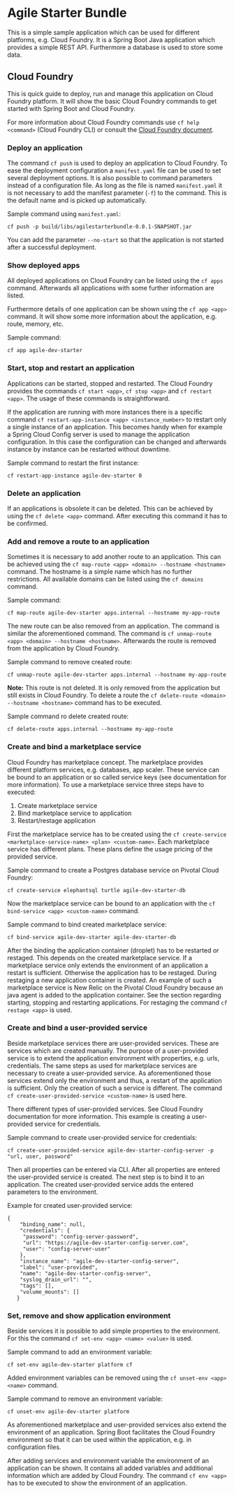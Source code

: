 # Agile Starter Bundle
This is a simple sample application which can be used for different platforms, e.g. Cloud Foundry. It is a Spring Boot 
Java application which provides a simple REST API. Furthermore a database is used to store some data.

## Cloud Foundry
This is quick guide to deploy, run and manage this application on Cloud Foundry platform. It will show the basic Cloud 
Foundry commands to get started with Spring Boot and Cloud Foundry.

For more information about Cloud Foundry commands use `cf help <command>` (Cloud Foundry CLI) or consult the 
[Cloud Foundry document](https://docs.cloudfoundry.org/devguide/index.html).

### Deploy an application
The command `cf push` is used to deploy an application to Cloud Foundry. To ease the deployment configuration a 
`manifest.yaml` file can be used to set several deployment options. It is also possible to command parameters instead 
of a configuration file. As long as the file is named `manifest.yaml` it is not necessary to add the manifest parameter 
(`-f`) to the command. This is the default name and is picked up automatically.

Sample command using `manifest.yaml`:
```
cf push -p build/libs/agilestarterbundle-0.0.1-SNAPSHOT.jar
``` 

You can add the parameter `--no-start` so that the application is not started after a successful deployment.

### Show deployed apps
All deployed applications on Cloud Foundry can be listed using the `cf apps` command. Afterwards all applications with 
some further information are listed.

Furthermore details of one application can be shown using the `cf app <app>` command. It will show some more information 
about the application, e.g. route, memory, etc.

Sample command:
```
cf app agile-dev-starter
```

### Start, stop and restart an application
Applications can be started, stopped and restarted. The Cloud Foundry provides the commands `cf start <app>`, 
`cf stop <app>` and `cf restart <app>`. The usage of these commands is straightforward.

If the application are running with more instances there is a specific command `cf restart-app-instance <app> <instance_number>` 
to restart only a single instance of an application. This becomes handy when for example a Spring Cloud Config server 
is used to manage the application configuration. In this case the configuration can be changed and afterwards instance by 
instance can be restarted without downtime.

Sample command to restart the first instance:
```
cf restart-app-instance agile-dev-starter 0
```

### Delete an application
If an applications is obsolete it can be deleted. This can be achieved by using the `cf delete <app>` command. After 
executing this command it has to be confirmed.

### Add and remove a route to an application
Sometimes it is necessary to add another route to an application. This can be achieved using the 
`cf map-route <app> <domain> --hostname <hostname>` command. The hostname is a simple name which has no further restrictions. 
All available domains can be listed using the `cf domains` command.

Sample command:
```
cf map-route agile-dev-starter apps.internal --hostname my-app-route
```

The new route can be also removed from an application. The command is similar the aforementioned command. The command is 
`cf unmap-route <app> <domain> --hostname <hostname>`. Afterwards the route is removed from the application by Cloud Foundry. 

Sample command to remove created route:
```
cf unmap-route agile-dev-starter apps.internal --hostname my-app-route
```

**Note:** This route is not deleted. It is only removed from the application but still exists in Cloud Foundry. To delete 
a route the `cf delete-route <domain> --hostname <hostname>` command has to be executed.

Sample command ro delete created route:
```
cf delete-route apps.internal --hostname my-app-route
```

### Create and bind a marketplace service
Cloud Foundry has marketplace concept. The marketplace provides different platform services, e.g. databases, app scaler. 
These service can be bound to an application or so called service keys (see documentation for more information). To use 
a marketplace service three steps have to executed:

1. Create marketplace service
2. Bind marketplace service to application
3. Restart/restage application

First the marketplace service has to be created using the `cf create-service <marketplace-service-name> <plan> <custom-name>`. 
Each marketplace service has different plans. These plans define the usage pricing of the provided service.

Sample command to create a Postgres database service on Pivotal Cloud Foundry:
```
cf create-service elephantsql turtle agile-dev-starter-db
```

Now the marketplace service can be bound to an application with the `cf bind-service <app> <custom-name>` command.

Sample command to bind created marketplace service:
```
cf bind-service agile-dev-starter agile-dev-starter-db
```

After the binding the application container (droplet) has to be restarted or restaged. This depends on the created 
marketplace service. If a marketplace service only extends the environment of an application a restart is sufficient. 
Otherwise the application has to be restaged. During restaging a new application container is created. An example 
of such a marketplace service is New Relic on the Pivotal Cloud Foundry because an java agent is added to the application 
container. See the section regarding starting, stopping and restarting applications. For restaging the command 
`cf restage <app>` is used. 

### Create and bind a user-provided service
Beside marketplace services there are user-provided services. These are services which are created manually. The purpose 
of a user-provided service is to extend the application environment with properties, e.g. urls, credentials. The same steps 
as used for marketplace services are necessary to create a user-provided service. As aforementioned those services extend 
only the environment and thus, a restart of the application is sufficient. Only the creation of such a service is 
different. The command `cf create-user-provided-service <custom-name>` is used here.

There different types of user-provided services. See Cloud Foundry documentation for more information. This example is 
creating a user-provided service for credentials.

Sample command to create user-provided service for credentials:
```
cf create-user-provided-service agile-dev-starter-config-server -p "url, user, password"
``` 

Then all properties can be entered via CLI. After all properties are entered the user-provided service is created. The 
next step is to bind it to an application. The created user-provided service adds the entered parameters to the environment.

Example for created user-provided service:
```
{
    "binding_name": null,
    "credentials": {
     "password": "config-server-password",
     "url": "https://agile-dev-starter-config-server.com",
     "user": "config-server-user"
    },
    "instance_name": "agile-dev-starter-config-server",
    "label": "user-provided",
    "name": "agile-dev-starter-config-server",
    "syslog_drain_url": "",
    "tags": [],
    "volume_mounts": []
   }
```

### Set, remove and show application environment
Beside services it is possible to add simple properties to the environment. For this the command `cf set-env <app> <name> <value>` 
is used.

Sample command to add an environment variable:
```
cf set-env agile-dev-starter platform cf
```

Added environment variables can be removed using the `cf unset-env <app> <name>` command.

Sample command to remove an environment variable:
```
cf unset-env agile-dev-starter platform
```

As aforementioned marketplace and user-provided services also extend the environment of an application. Spring Boot 
facilitates the Cloud Foundry environment so that it can be used within the application, e.g. in configuration files.

After adding services and environment variable the environment of an application can be shown. It contains all added 
variables and additional information which are added by Cloud Foundry. The command `cf env <app>` has to be executed to 
show the environment of an application.
